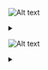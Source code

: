 ![Alt text](https://g.gravizo.com/source/custom_mark10?https%3A%2F%2Fraw.githubusercontent.com%2FFantasticFiasco%2Fgravizo%2Fmaster%2FERROR.md)

<details> 
<summary></summary>
custom_mark10
@startuml;
actor User;
participant "Relay service" as A;
participant "Key/value service" as B;

User -> A: GET /relay/{key};
activate A;

A -> B: GET /store/{key};
activate B;

B -> A: {"key":"{key}", "value":"{value}"};
deactivate B;

A -> User:  {"key":"{key}", "value":"{value}"};
deactivate A;
@enduml
custom_mark10
</details>

![Alt text](https://g.gravizo.com/source/custom_mark11?https%3A%2F%2Fraw.githubusercontent.com%2FFantasticFiasco%2Fgravizo%2Fmaster%2FERROR.md)

<details> 
<summary></summary>
custom_mark11
@startuml;
actor User;
participant "Relay service" as A;
participant "Key/value service" as B;

User -> A: GET /relay/key;
activate A;

A -> B: GET /store/key;
activate B;

B -> A: "key":"key", "value":"value";
deactivate B;

A -> User:  "key":"key", "value":"value";
deactivate A;

@enduml
custom_mark11
</details>
